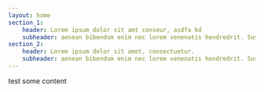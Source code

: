 ```yaml
---
layout: home
section_1:
    header: Lorem ipsum dolor sit amt conseur, asdfa kd
    subheader: aenean bibendum enim nec lorem venenatis hendredrit. Suspendisse sit amet eleifend mi, eu luctus neque. Nunc gravida mattis metus.
section_2:
    header: Lorem ipsum dolor sit amet, consectuetur.
    subheader: aenean bibendum enim nec lorem venenatis hendredrit. Suspendisse sit amet eleifend mi, eu luctus neque. Nunc gravida mattis metus. aenean bibendum enim nec lorem venenatis hendredrit. Suspendisse sit amet eleifend mi, eu luctus neque. Nunc gravida mattis metus.
---
```

test some content